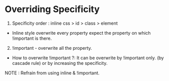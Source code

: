 # Overriding Specificity

1. Specificity order : inline css > id > class > element
- Inline style overwrite every property expect the property on which !important is there.

2. !important - overwrite all the property.

- How to overwrite !important ?: It can be overwrite by !important only. (by cascade rule) or by increasing the specificity.

NOTE : Refrain from using inline & !important.
